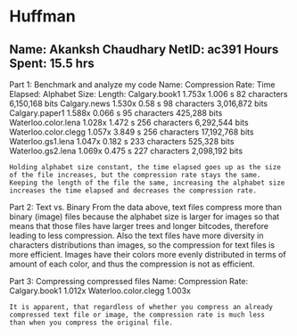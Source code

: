 # Huffman

Name: Akanksh Chaudhary
NetID: ac391
Hours Spent: 15.5 hrs
----------------------------------------------------------------------
Part 1: Benchmark and analyze my code
	Name:		           Compression Rate:	  Time Elapsed:	    Alphabet Size:    Length:
	Calgary.book1          1.753x                 1.006 s           82 characters     6,150,168 bits
	Calgary.news           1.530x				  0.58 s			98 characters     3,016,872 bits
	Calgary.paper1         1.588x                 0.066 s           95 characters     425,288 bits
	Waterloo.color.lena    1.028x                 1.472 s           256 characters    6,292,544 bits
	Waterloo.color.clegg   1.057x                 3.849 s           256 characters    17,192,768 bits
	Waterloo.gs1.lena      1.047x                 0.182 s			233 characters    525,328 bits
	Waterloo.gs2.lena      1.069x                 0.475 s           227 characters    2,098,192 bits
	
	Holding alphabet size constant, the time elapsed goes up as the size of the file increases, but the compression rate stays the same.
	Keeping the length of the file the same, increasing the alphabet size increases the time elapsed and decreases the compression rate.	

Part 2: Text vs. Binary 
	From the data above, text files compress more than binary (image) files because the alphabet size is larger for images so that means
	that those files have larger trees and longer bitcodes, therefore leading to less compression. Also the text files have more diversity
	in characters distributions than images, so the compression for text files is more efficient. Images have their colors more evenly
	distributed in terms of amount of each color, and thus the compression is not as efficient.   

Part 3: Compressing compressed files
	Name:                 Compression Rate:
	Calgary.book1         1.012x
	Waterloo.color.clegg  1.003x
	
	It is apparent, that regardless of whether you compress an already compressed text file or image, the compression rate is much less
	than when you compress the original file. 
